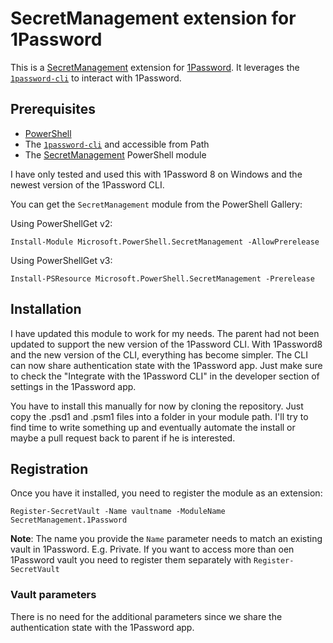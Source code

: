 # SecretManagement extension for 1Password

This is a
[SecretManagement](https://github.com/PowerShell/SecretManagement)
extension for
[1Password](https://1password.com/).
It leverages the [`1password-cli`](https://support.1password.com/command-line/)
to interact with 1Password.

## Prerequisites

* [PowerShell](https://github.com/PowerShell/PowerShell)
* The [`1password-cli`](https://support.1password.com/command-line/) and accessible from Path
* The [SecretManagement](https://github.com/PowerShell/SecretManagement) PowerShell module

I have only tested and used this with 1Password 8 on Windows and the newest version of the 1Password CLI.

You can get the `SecretManagement` module from the PowerShell Gallery:

Using PowerShellGet v2:

```pwsh
Install-Module Microsoft.PowerShell.SecretManagement -AllowPrerelease
```

Using PowerShellGet v3:

```pwsh
Install-PSResource Microsoft.PowerShell.SecretManagement -Prerelease
```
## Installation

I have updated this module to work for my needs. The parent had not been updated to support the new version of the 1Password CLI. With 1Password8 and the new version of the CLI, everything has become simpler.
The CLI can now share authentication state with the 1Password app. Just make sure to check the "Integrate with the 1Password CLI" in the developer section of settings in the 1Password app.

You have to install this manually for now by cloning the repository. Just copy the .psd1 and .psm1 files into a folder in your module path.
I'll try to find time to write something up and eventually automate the install or maybe a pull request back to parent if he is interested.

## Registration

Once you have it installed,
you need to register the module as an extension:

```pwsh
Register-SecretVault -Name vaultname -ModuleName SecretManagement.1Password
```

**Note**: The name you provide the `Name` parameter needs to match an existing vault in 1Password. E.g. Private.
If you want to access more than oen 1Password vault you need to register them separately with `Register-SecretVault`


### Vault parameters

There is no need for the additional parameters since we share the authentication state with the 1Password app.